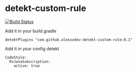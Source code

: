 # detekt-custom-rule

[![Build Status](https://travis-ci.com/alexxxdev/detekt-custom-rule.svg?branch=master)](https://travis-ci.com/alexxxdev/detekt-custom-rule)

Add it in your build.gradle
```
detektPlugins "com.github.alexxxdev:detekt-custom-rule:0.1"
```

Add it in your config detekt
```
CodeStyle:
  RxJavaSubscription:
    active: true
```
